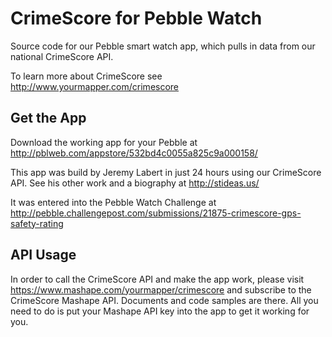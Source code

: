 CrimeScore for Pebble Watch
===========================

Source code for our Pebble smart watch app, which pulls in data from our national CrimeScore API.

To learn more about CrimeScore see http://www.yourmapper.com/crimescore

Get the App
-----------

Download the working app for your Pebble at http://pblweb.com/appstore/532bd4c0055a825c9a000158/

This app was build by Jeremy Labert in just 24 hours using our CrimeScore API.  See his other work and a biography at http://stideas.us/

It was entered into the Pebble Watch Challenge at http://pebble.challengepost.com/submissions/21875-crimescore-gps-safety-rating


API Usage
---------

In order to call the CrimeScore API and make the app work, please visit https://www.mashape.com/yourmapper/crimescore
and subscribe to the CrimeScore Mashape API.  Documents and code samples are there.  All you need to do is put your Mashape API key into the app to get it working for you. 

